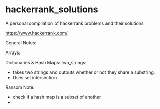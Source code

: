 # hackerrank_solutions
A personal compilation of hackerrank problems and their solutions 

https://www.hackerrank.com/

General Notes:


Arrays:


Dictionaries & Hash Maps:
two_strings:
- takes two strings and outputs whether or not they share a substring. 
- Uses set intersection

Ransom Note:
- check if a hash map is a subset of another
- 
